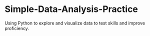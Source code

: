 # Simple-Data-Analysis-Practice
Using Python to explore and visualize data to test skills and improve proficiency.
